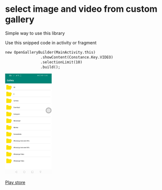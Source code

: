 # select image and video from custom gallery

Simple way to use this library

Use this snipped code in activity or fragment 

``` 
new OpenGalleryBuilder(MainActivity.this)
                .showContent(Constance.Key.VIDEO)
                .selectionLimit(10)
                .build();
```

<img src="https://github.com/DivyeshMurani/gallary/blob/master/device-2019-11-17-120832.png" width="30%">

[Play store ](https://www.google.com "Google's Homepage")


 
